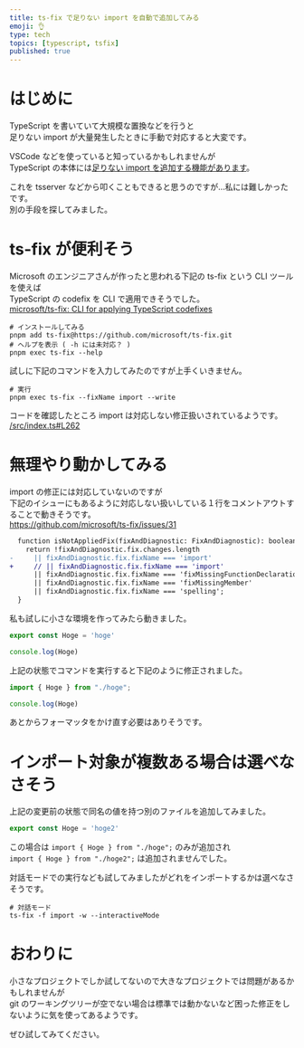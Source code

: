 ```yaml
---
title: ts-fix で足りない import を自動で追加してみる
emoji: 👌
type: tech
topics: [typescript, tsfix]
published: true
---
```


# はじめに

TypeScript を書いていて大規模な置換などを行うと  
足りない import が大量発生したときに手動で対応すると大変です。

VSCode などを使っていると知っているかもしれませんが  
TypeScript の本体には[足りない import を追加する機能があります](https://github.com/microsoft/TypeScript/blob/97ed8fc13bd021d667d1e421924c7f64ff6e6e32/src/services/codefixes/importFixes.ts)。

これを tsserver などから叩くこともできると思うのですが…私には難しかったです。  
別の手段を探してみました。

# ts-fix が便利そう

Microsoft のエンジニアさんが作ったと思われる下記の ts-fix という CLI ツールを使えば  
TypeScript の codefix を CLI で適用できそうでした。  
[microsoft/ts-fix: CLI for applying TypeScript codefixes](https://github.com/microsoft/ts-fix)

```shell
# インストールしてみる
pnpm add ts-fix@https://github.com/microsoft/ts-fix.git
# ヘルプを表示 ( -h には未対応？ )
pnpm exec ts-fix --help
```

試しに下記のコマンドを入力してみたのですが上手くいきません。

```shell
# 実行
pnpm exec ts-fix --fixName import --write
```

コードを確認したところ import は対応しない修正扱いされているようです。  
[/src/index.ts#L262](https://github.com/microsoft/ts-fix/blob/9a4839d1a081a51f037155d4ad91a0e4489ca3f3/src/index.ts#L262)

# 無理やり動かしてみる

import の修正には対応していないのですが  
下記のイシューにもあるように対応しない扱いしている１行をコメントアウトすることで動きそうです。  
https://github.com/microsoft/ts-fix/issues/31

```diff typescript
  function isNotAppliedFix(fixAndDiagnostic: FixAndDiagnostic): boolean {
    return !fixAndDiagnostic.fix.changes.length
-     || fixAndDiagnostic.fix.fixName === 'import'
+     // || fixAndDiagnostic.fix.fixName === 'import'
      || fixAndDiagnostic.fix.fixName === 'fixMissingFunctionDeclaration'
      || fixAndDiagnostic.fix.fixName === 'fixMissingMember'
      || fixAndDiagnostic.fix.fixName === 'spelling';
  }
```

私も試しに小さな環境を作ってみたら動きました。

```typescript:hoge.ts
export const Hoge = 'hoge'
```

```typescript:index.ts
console.log(Hoge)
```

上記の状態でコマンドを実行すると下記のように修正されました。

```typescript:index.ts
import { Hoge } from "./hoge";

console.log(Hoge)
```

あとからフォーマッタをかけ直す必要はありそうです。

# インポート対象が複数ある場合は選べなさそう

上記の変更前の状態で同名の値を持つ別のファイルを追加してみました。

```typescript:hoge2.ts
export const Hoge = 'hoge2'
```

この場合は `import { Hoge } from "./hoge";` のみが追加され  
`import { Hoge } from "./hoge2";` は追加されませんでした。

対話モードでの実行なども試してみましたがどれをインポートするかは選べなさそうです。

```shell
# 対話モード
ts-fix -f import -w --interactiveMode
```

# おわりに

小さなプロジェクトでしか試してないので大きなプロジェクトでは問題があるかもしれませんが  
git のワーキングツリーが空でない場合は標準では動かないなど困った修正をしないように気を使ってあるようです。

ぜひ試してみてください。
